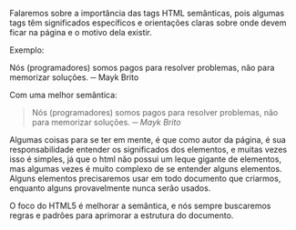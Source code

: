 Falaremos sobre a importância das tags HTML semânticas, pois algumas tags têm significados específicos e orientações claras sobre onde devem ficar na página e o motivo dela existir.

Exemplo:

<p>
Nós (programadores) somos pagos para resolver problemas,
não para memorizar soluções.
												 ─ Mayk Brito
</p>
Com uma melhor semântica:

<blockquote>
Nós (programadores) somos pagos para resolver problemas,
não para memorizar soluções.
												 <cite>─ Mayk Brito</cite>
</blockquote>
Algumas coisas para se ter em mente, é que como autor da página, é sua responsabilidade entender os significados dos elementos, e muitas vezes isso é simples, já que o html não possui um leque gigante de elementos, mas algumas vezes é muito complexo de se entender alguns elementos. Alguns elementos precisaremos usar em todo documento que criarmos, enquanto alguns provavelmente nunca serão usados.

O foco do HTML5 é melhorar a semântica, e nós sempre buscaremos regras e padrões para aprimorar a estrutura do documento.
